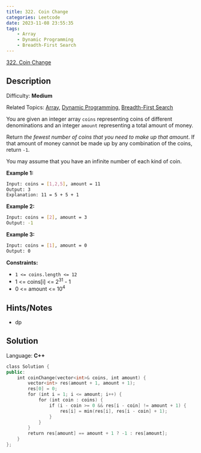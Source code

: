 ```yaml
---
title: 322. Coin Change
categories: Leetcode
date: 2023-11-08 23:55:35
tags:
    - Array
    - Dynamic Programming
    - Breadth-First Search
---
```


[322\. Coin Change](https://leetcode.com/problems/coin-change/)

## Description

Difficulty: **Medium**

Related Topics: [Array](https://leetcode.com/tag/https://leetcode.com/tag/array//), [Dynamic Programming](https://leetcode.com/tag/https://leetcode.com/tag/dynamic-programming//), [Breadth-First Search](https://leetcode.com/tag/https://leetcode.com/tag/breadth-first-search//)

You are given an integer array `coins` representing coins of different denominations and an integer `amount` representing a total amount of money.

Return _the fewest number of coins that you need to make up that amount_. If that amount of money cannot be made up by any combination of the coins, return `-1`.

You may assume that you have an infinite number of each kind of coin.

**Example 1:**

```bash
Input: coins = [1,2,5], amount = 11
Output: 3
Explanation: 11 = 5 + 5 + 1
```

**Example 2:**

```bash
Input: coins = [2], amount = 3
Output: -1
```

**Example 3:**

```bash
Input: coins = [1], amount = 0
Output: 0
```

**Constraints:**

* `1 <= coins.length <= 12`
* 1 <= coins[i] <= 2<sup>31</sup> - 1
* 0 <= amount <= 10<sup>4</sup>

## Hints/Notes

* dp

## Solution

Language: **C++**

```C++
class Solution {
public:
    int coinChange(vector<int>& coins, int amount) {
        vector<int> res(amount + 1, amount + 1);
        res[0] = 0;
        for (int i = 1; i <= amount; i++) {
            for (int coin : coins) {
                if (i - coin >= 0 && res[i - coin] != amount + 1) {
                    res[i] = min(res[i], res[i - coin] + 1);
                }
            }
        }
        return res[amount] == amount + 1 ? -1 : res[amount];
    }
};
```
